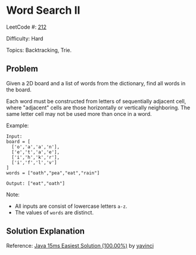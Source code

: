 # Word Search II

LeetCode #: [212](https://leetcode.com/problems/word-search-ii/)

Difficulty: Hard

Topics: Backtracking, Trie.

## Problem

Given a 2D board and a list of words from the dictionary, find all words in the board.

Each word must be constructed from letters of sequentially adjacent cell, where "adjacent" cells are those horizontally or vertically neighboring. The same letter cell may not be used more than once in a word.

Example:

```text
Input: 
board = [
  ['o','a','a','n'],
  ['e','t','a','e'],
  ['i','h','k','r'],
  ['i','f','l','v']
]
words = ["oath","pea","eat","rain"]

Output: ["eat","oath"]
```

Note:

- All inputs are consist of lowercase letters `a-z`.
- The values of `words` are distinct.

## Solution Explanation

Reference: [Java 15ms Easiest Solution (100.00%)](https://leetcode.com/problems/word-search-ii/discuss/59780/Java-15ms-Easiest-Solution-(100.00)) by [yavinci](https://leetcode.com/yavinci/)

